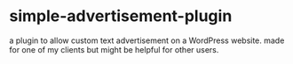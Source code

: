 simple-advertisement-plugin
===========================

a plugin to allow custom text advertisement on a WordPress website. made for one of my clients but might be helpful for other users.
